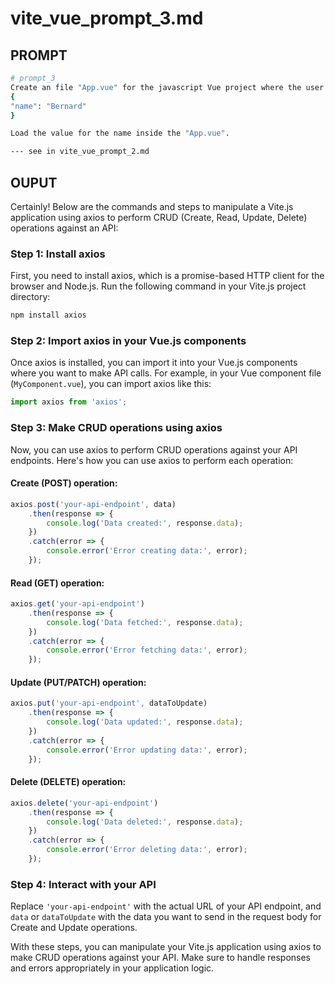 # vite_vue_prompt_3.md

## PROMPT
```bash
# prompt_3
Create an file "App.vue" for the javascript Vue project where the user can post a name in a field named "name_search". The form send a request to an API on a endpoint named "/generate_name" and the API send back a json like the one below
{
"name": "Bernard"
}

Load the value for the name inside the "App.vue".

--- see in vite_vue_prompt_2.md
```


## OUPUT
Certainly! Below are the commands and steps to manipulate a Vite.js application using axios to perform CRUD (Create, Read, Update, Delete) operations against an API:

### Step 1: Install axios

First, you need to install axios, which is a promise-based HTTP client for the browser and Node.js. Run the following command in your Vite.js project directory:

```bash
npm install axios
```

### Step 2: Import axios in your Vue.js components

Once axios is installed, you can import it into your Vue.js components where you want to make API calls. For example, in your Vue component file (`MyComponent.vue`), you can import axios like this:

```javascript
import axios from 'axios';
```

### Step 3: Make CRUD operations using axios

Now, you can use axios to perform CRUD operations against your API endpoints. Here's how you can use axios to perform each operation:

#### Create (POST) operation:

```javascript
axios.post('your-api-endpoint', data)
    .then(response => {
        console.log('Data created:', response.data);
    })
    .catch(error => {
        console.error('Error creating data:', error);
    });
```

#### Read (GET) operation:

```javascript
axios.get('your-api-endpoint')
    .then(response => {
        console.log('Data fetched:', response.data);
    })
    .catch(error => {
        console.error('Error fetching data:', error);
    });
```

#### Update (PUT/PATCH) operation:

```javascript
axios.put('your-api-endpoint', dataToUpdate)
    .then(response => {
        console.log('Data updated:', response.data);
    })
    .catch(error => {
        console.error('Error updating data:', error);
    });
```

#### Delete (DELETE) operation:

```javascript
axios.delete('your-api-endpoint')
    .then(response => {
        console.log('Data deleted:', response.data);
    })
    .catch(error => {
        console.error('Error deleting data:', error);
    });
```

### Step 4: Interact with your API

Replace `'your-api-endpoint'` with the actual URL of your API endpoint, and `data` or `dataToUpdate` with the data you want to send in the request body for Create and Update operations.

With these steps, you can manipulate your Vite.js application using axios to make CRUD operations against your API. Make sure to handle responses and errors appropriately in your application logic.